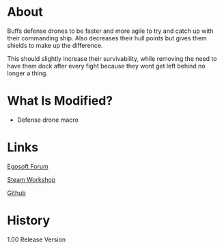 # About

Buffs defense drones to be faster and more agile to try and catch up with their commanding ship. Also decreases their hull points but gives them shields to make up the difference.

This should slightly increase their survivability, while removing the need to have them dock after every fight because they wont get left behind no longer a thing.

# What Is Modified?

* Defense drone macro

# Links

[Egosoft Forum](https://forum.egosoft.com/viewtopic.php?f=181&t=420532&p=4900510)

[Steam Workshop](https://steamcommunity.com/sharedfiles/filedetails/?id=1925120482)

[Github](https://github.com/rovermicrover/x4-improved-defense-drones)

# History

1.00 Release Version